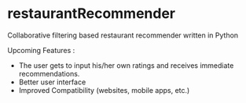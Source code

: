 # restaurantRecommender
Collaborative filtering based restaurant recommender written in Python

Upcoming Features :
  - The user gets to input his/her own ratings and receives immediate recommendations.
  - Better user interface
  - Improved Compatibility (websites, mobile apps, etc.)
